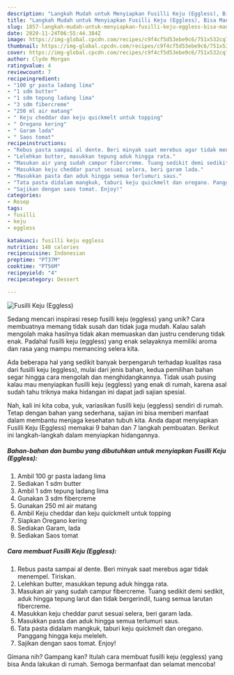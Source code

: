 ```yaml
---
description: "Langkah Mudah untuk Menyiapkan Fusilli Keju (Eggless), Bisa Manjain Lidah"
title: "Langkah Mudah untuk Menyiapkan Fusilli Keju (Eggless), Bisa Manjain Lidah"
slug: 1857-langkah-mudah-untuk-menyiapkan-fusilli-keju-eggless-bisa-manjain-lidah
date: 2020-11-24T06:55:44.384Z
image: https://img-global.cpcdn.com/recipes/c9f4cf5d53ebe9c6/751x532cq70/fusilli-keju-eggless-foto-resep-utama.jpg
thumbnail: https://img-global.cpcdn.com/recipes/c9f4cf5d53ebe9c6/751x532cq70/fusilli-keju-eggless-foto-resep-utama.jpg
cover: https://img-global.cpcdn.com/recipes/c9f4cf5d53ebe9c6/751x532cq70/fusilli-keju-eggless-foto-resep-utama.jpg
author: Clyde Morgan
ratingvalue: 4
reviewcount: 7
recipeingredient:
- "100 gr pasta ladang lima"
- "1 sdm butter"
- "1 sdm tepung ladang lima"
- "3 sdm fibercreme"
- "250 ml air matang"
- " Keju cheddar dan keju quickmelt untuk topping"
- " Oregano kering"
- " Garam lada"
- " Saos tomat"
recipeinstructions:
- "Rebus pasta sampai al dente. Beri minyak saat merebus agar tidak menempel. Tiriskan."
- "Lelehkan butter, masukkan tepung aduk hingga rata."
- "Masukan air yang sudah campur fibercreme. Tuang sedikit demi sedikit, aduk hingga tepung larut dan tidak bergerindil, tuang semua larutan fibercreme."
- "Masukkan keju cheddar parut sesuai selera, beri garam lada."
- "Masukkan pasta dan aduk hingga semua terlumuri saus."
- "Tata pasta didalam mangkuk, taburi keju quickmelt dan oregano. Panggang hingga keju meleleh."
- "Sajikan dengan saos tomat. Enjoy!"
categories:
- Resep
tags:
- fusilli
- keju
- eggless

katakunci: fusilli keju eggless 
nutrition: 148 calories
recipecuisine: Indonesian
preptime: "PT37M"
cooktime: "PT56M"
recipeyield: "4"
recipecategory: Dessert

---
```



![Fusilli Keju (Eggless)](https://img-global.cpcdn.com/recipes/c9f4cf5d53ebe9c6/751x532cq70/fusilli-keju-eggless-foto-resep-utama.jpg)

Sedang mencari inspirasi resep fusilli keju (eggless) yang unik? Cara membuatnya memang tidak susah dan tidak juga mudah. Kalau salah mengolah maka hasilnya tidak akan memuaskan dan justru cenderung tidak enak. Padahal fusilli keju (eggless) yang enak selayaknya memiliki aroma dan rasa yang mampu memancing selera kita.



Ada beberapa hal yang sedikit banyak berpengaruh terhadap kualitas rasa dari fusilli keju (eggless), mulai dari jenis bahan, kedua pemilihan bahan segar hingga cara mengolah dan menghidangkannya. Tidak usah pusing kalau mau menyiapkan fusilli keju (eggless) yang enak di rumah, karena asal sudah tahu triknya maka hidangan ini dapat jadi sajian spesial.


Nah, kali ini kita coba, yuk, variasikan fusilli keju (eggless) sendiri di rumah. Tetap dengan bahan yang sederhana, sajian ini bisa memberi manfaat dalam membantu menjaga kesehatan tubuh kita. Anda dapat menyiapkan Fusilli Keju (Eggless) memakai 9 bahan dan 7 langkah pembuatan. Berikut ini langkah-langkah dalam menyiapkan hidangannya.

<!--inarticleads1-->

##### Bahan-bahan dan bumbu yang dibutuhkan untuk menyiapkan Fusilli Keju (Eggless):

1. Ambil 100 gr pasta ladang lima
1. Sediakan 1 sdm butter
1. Ambil 1 sdm tepung ladang lima
1. Gunakan 3 sdm fibercreme
1. Gunakan 250 ml air matang
1. Ambil  Keju cheddar dan keju quickmelt untuk topping
1. Siapkan  Oregano kering
1. Sediakan  Garam, lada
1. Sediakan  Saos tomat




<!--inarticleads2-->

##### Cara membuat Fusilli Keju (Eggless):

1. Rebus pasta sampai al dente. Beri minyak saat merebus agar tidak menempel. Tiriskan.
1. Lelehkan butter, masukkan tepung aduk hingga rata.
1. Masukan air yang sudah campur fibercreme. Tuang sedikit demi sedikit, aduk hingga tepung larut dan tidak bergerindil, tuang semua larutan fibercreme.
1. Masukkan keju cheddar parut sesuai selera, beri garam lada.
1. Masukkan pasta dan aduk hingga semua terlumuri saus.
1. Tata pasta didalam mangkuk, taburi keju quickmelt dan oregano. Panggang hingga keju meleleh.
1. Sajikan dengan saos tomat. Enjoy!




Gimana nih? Gampang kan? Itulah cara membuat fusilli keju (eggless) yang bisa Anda lakukan di rumah. Semoga bermanfaat dan selamat mencoba!
